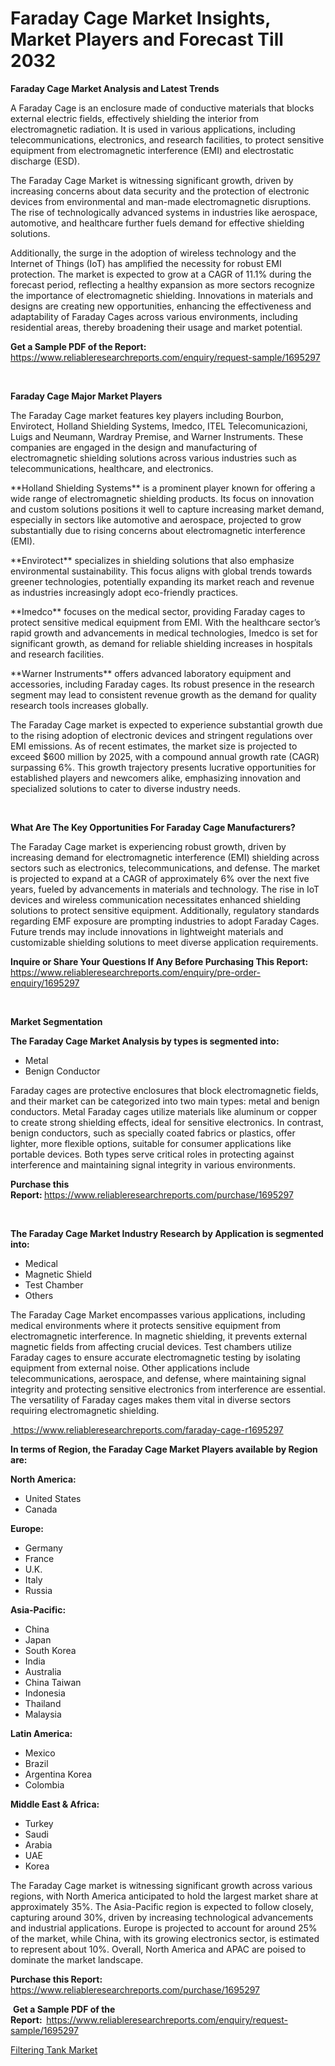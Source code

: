 <p><h1>Faraday Cage Market Insights, Market Players and Forecast Till 2032</h1></p><p><strong>Faraday Cage Market Analysis and Latest Trends</strong></p>
<p><p>A Faraday Cage is an enclosure made of conductive materials that blocks external electric fields, effectively shielding the interior from electromagnetic radiation. It is used in various applications, including telecommunications, electronics, and research facilities, to protect sensitive equipment from electromagnetic interference (EMI) and electrostatic discharge (ESD). </p><p>The Faraday Cage Market is witnessing significant growth, driven by increasing concerns about data security and the protection of electronic devices from environmental and man-made electromagnetic disruptions. The rise of technologically advanced systems in industries like aerospace, automotive, and healthcare further fuels demand for effective shielding solutions. </p><p>Additionally, the surge in the adoption of wireless technology and the Internet of Things (IoT) has amplified the necessity for robust EMI protection. The market is expected to grow at a CAGR of 11.1% during the forecast period, reflecting a healthy expansion as more sectors recognize the importance of electromagnetic shielding. Innovations in materials and designs are creating new opportunities, enhancing the effectiveness and adaptability of Faraday Cages across various environments, including residential areas, thereby broadening their usage and market potential.</p></p>
<p><strong>Get a Sample PDF of the Report:&nbsp;</strong> <a href="https://www.reliableresearchreports.com/enquiry/request-sample/1695297?utm_campaign=2205&utm_medium=2&utm_source=Github&utm_content=ia&utm_term=17022025&utm_id=faraday-cage">https://www.reliableresearchreports.com/enquiry/request-sample/1695297</a></p>
<p>&nbsp;</p>
<p><strong>Faraday Cage Major Market Players</strong></p>
<p><p>The Faraday Cage market features key players including Bourbon, Envirotect, Holland Shielding Systems, Imedco, ITEL Telecomunicazioni, Luigs and Neumann, Wardray Premise, and Warner Instruments. These companies are engaged in the design and manufacturing of electromagnetic shielding solutions across various industries such as telecommunications, healthcare, and electronics.</p><p>**Holland Shielding Systems** is a prominent player known for offering a wide range of electromagnetic shielding products. Its focus on innovation and custom solutions positions it well to capture increasing market demand, especially in sectors like automotive and aerospace, projected to grow substantially due to rising concerns about electromagnetic interference (EMI).</p><p>**Envirotect** specializes in shielding solutions that also emphasize environmental sustainability. This focus aligns with global trends towards greener technologies, potentially expanding its market reach and revenue as industries increasingly adopt eco-friendly practices.</p><p>**Imedco** focuses on the medical sector, providing Faraday cages to protect sensitive medical equipment from EMI. With the healthcare sector’s rapid growth and advancements in medical technologies, Imedco is set for significant growth, as demand for reliable shielding increases in hospitals and research facilities.</p><p>**Warner Instruments** offers advanced laboratory equipment and accessories, including Faraday cages. Its robust presence in the research segment may lead to consistent revenue growth as the demand for quality research tools increases globally.</p><p>The Faraday Cage market is expected to experience substantial growth due to the rising adoption of electronic devices and stringent regulations over EMI emissions. As of recent estimates, the market size is projected to exceed $600 million by 2025, with a compound annual growth rate (CAGR) surpassing 6%. This growth trajectory presents lucrative opportunities for established players and newcomers alike, emphasizing innovation and specialized solutions to cater to diverse industry needs.</p></p>
<p>&nbsp;</p>
<p><strong>What Are The Key Opportunities For Faraday Cage Manufacturers?</strong></p>
<p><p>The Faraday Cage market is experiencing robust growth, driven by increasing demand for electromagnetic interference (EMI) shielding across sectors such as electronics, telecommunications, and defense. The market is projected to expand at a CAGR of approximately 6% over the next five years, fueled by advancements in materials and technology. The rise in IoT devices and wireless communication necessitates enhanced shielding solutions to protect sensitive equipment. Additionally, regulatory standards regarding EMF exposure are prompting industries to adopt Faraday Cages. Future trends may include innovations in lightweight materials and customizable shielding solutions to meet diverse application requirements.</p></p>
<p><strong>Inquire or Share Your Questions If Any Before Purchasing This Report:</strong> <a href="https://www.reliableresearchreports.com/enquiry/pre-order-enquiry/1695297?utm_campaign=2205&utm_medium=2&utm_source=Github&utm_content=ia&utm_term=17022025&utm_id=faraday-cage">https://www.reliableresearchreports.com/enquiry/pre-order-enquiry/1695297</a></p>
<p>&nbsp;</p>
<p><strong>Market Segmentation</strong></p>
<p><strong>The Faraday Cage Market Analysis by types is segmented into:</strong></p>
<p><ul><li>Metal</li><li>Benign Conductor</li></ul></p>
<p><p>Faraday cages are protective enclosures that block electromagnetic fields, and their market can be categorized into two main types: metal and benign conductors. Metal Faraday cages utilize materials like aluminum or copper to create strong shielding effects, ideal for sensitive electronics. In contrast, benign conductors, such as specially coated fabrics or plastics, offer lighter, more flexible options, suitable for consumer applications like portable devices. Both types serve critical roles in protecting against interference and maintaining signal integrity in various environments.</p></p>
<p><strong>Purchase this Report:&nbsp;</strong><a href="https://www.reliableresearchreports.com/purchase/1695297?utm_campaign=2205&utm_medium=2&utm_source=Github&utm_content=ia&utm_term=17022025&utm_id=faraday-cage">https://www.reliableresearchreports.com/purchase/1695297</a></p>
<p>&nbsp;</p>
<p><strong>The Faraday Cage Market Industry Research by Application is segmented into:</strong></p>
<p><ul><li>Medical</li><li>Magnetic Shield</li><li>Test Chamber</li><li>Others</li></ul></p>
<p><p>The Faraday Cage Market encompasses various applications, including medical environments where it protects sensitive equipment from electromagnetic interference. In magnetic shielding, it prevents external magnetic fields from affecting crucial devices. Test chambers utilize Faraday cages to ensure accurate electromagnetic testing by isolating equipment from external noise. Other applications include telecommunications, aerospace, and defense, where maintaining signal integrity and protecting sensitive electronics from interference are essential. The versatility of Faraday cages makes them vital in diverse sectors requiring electromagnetic shielding.</p></p>
<p><a href="https://www.reliableresearchreports.com/faraday-cage-r1695297?utm_campaign=2205&utm_medium=2&utm_source=Github&utm_content=ia&utm_term=17022025&utm_id=faraday-cage">&nbsp;https://www.reliableresearchreports.com/faraday-cage-r1695297</a></p>
<p><strong>In terms of Region, the Faraday Cage Market Players available by Region are:</strong></p>
<p>
    <p> <strong> North America: </strong>
        <ul>
            <li>United States</li>
            <li>Canada</li>
        </ul>
        </p> 
    <p> <strong> Europe: </strong>
        <ul>
            <li>Germany</li>
            <li>France</li>
            <li>U.K.</li>
            <li>Italy</li>
            <li>Russia</li>
        </ul>
        </p> 
    <p> <strong> Asia-Pacific: </strong>
        <ul>
            <li>China</li>
            <li>Japan</li>
            <li>South Korea</li>
            <li>India</li>
            <li>Australia</li>
            <li>China Taiwan</li>
            <li>Indonesia</li>
            <li>Thailand</li>
            <li>Malaysia</li>
        </ul>
        </p> 
    <p> <strong> Latin America: </strong>
        <ul>
            <li>Mexico</li>
            <li>Brazil</li>
            <li>Argentina Korea</li>
            <li>Colombia</li>
        </ul>
        </p> 
    <p> <strong> Middle East & Africa: </strong>
        <ul>
            <li>Turkey</li>
            <li>Saudi</li>
            <li>Arabia</li>
            <li>UAE</li>
            <li>Korea</li>
        </ul>
    </p>
    </p>
<p><p>The Faraday Cage market is witnessing significant growth across various regions, with North America anticipated to hold the largest market share at approximately 35%. The Asia-Pacific region is expected to follow closely, capturing around 30%, driven by increasing technological advancements and industrial applications. Europe is projected to account for around 25% of the market, while China, with its growing electronics sector, is estimated to represent about 10%. Overall, North America and APAC are poised to dominate the market landscape.</p></p>
<p><strong>Purchase this Report: </strong><a href="https://www.reliableresearchreports.com/purchase/1695297?utm_campaign=2205&utm_medium=2&utm_source=Github&utm_content=ia&utm_term=17022025&utm_id=faraday-cage">https://www.reliableresearchreports.com/purchase/1695297</a></p>
<p>&nbsp;<strong>Get a Sample PDF of the Report:&nbsp;&nbsp;</strong><a href="https://www.reliableresearchreports.com/enquiry/request-sample/1695297?utm_campaign=2205&utm_medium=2&utm_source=Github&utm_content=ia&utm_term=17022025&utm_id=faraday-cage">https://www.reliableresearchreports.com/enquiry/request-sample/1695297</a></p>
<p><strong></strong></p>
<p><p><a href="https://github.com/AngelaWalsh696/Market-Research-Report-List-1/blob/main/filtering-tank-market.md?utm_campaign=2205&utm_medium=2&utm_source=Github&utm_content=ia&utm_term=17022025&utm_id=faraday-cage">Filtering Tank Market</a></p></p>